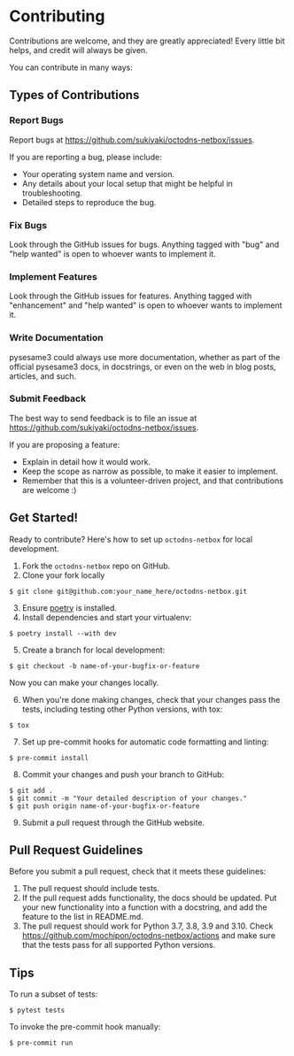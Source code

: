# Contributing

Contributions are welcome, and they are greatly appreciated! Every little bit
helps, and credit will always be given.

You can contribute in many ways:

## Types of Contributions

### Report Bugs

Report bugs at https://github.com/sukiyaki/octodns-netbox/issues.

If you are reporting a bug, please include:

* Your operating system name and version.
* Any details about your local setup that might be helpful in troubleshooting.
* Detailed steps to reproduce the bug.

### Fix Bugs

Look through the GitHub issues for bugs. Anything tagged with "bug" and "help
wanted" is open to whoever wants to implement it.

### Implement Features

Look through the GitHub issues for features. Anything tagged with "enhancement"
and "help wanted" is open to whoever wants to implement it.

### Write Documentation

pysesame3 could always use more documentation, whether as part of the
official pysesame3 docs, in docstrings, or even on the web in blog posts,
articles, and such.

### Submit Feedback

The best way to send feedback is to file an issue at https://github.com/sukiyaki/octodns-netbox/issues.

If you are proposing a feature:

* Explain in detail how it would work.
* Keep the scope as narrow as possible, to make it easier to implement.
* Remember that this is a volunteer-driven project, and that contributions
  are welcome :)

## Get Started!

Ready to contribute? Here's how to set up `octodns-netbox` for local development.

1. Fork the `octodns-netbox` repo on GitHub.
2. Clone your fork locally

```
$ git clone git@github.com:your_name_here/octodns-netbox.git
```

3. Ensure [poetry](https://python-poetry.org/docs/) is installed.
4. Install dependencies and start your virtualenv:

```
$ poetry install --with dev
```

5. Create a branch for local development:

```
$ git checkout -b name-of-your-bugfix-or-feature
```

   Now you can make your changes locally.

6. When you're done making changes, check that your changes pass the
   tests, including testing other Python versions, with tox:

```
$ tox
```

7. Set up pre-commit hooks for automatic code formatting and linting:

```
$ pre-commit install
```

8. Commit your changes and push your branch to GitHub:

```
$ git add .
$ git commit -m "Your detailed description of your changes."
$ git push origin name-of-your-bugfix-or-feature
```

9. Submit a pull request through the GitHub website.

## Pull Request Guidelines

Before you submit a pull request, check that it meets these guidelines:

1. The pull request should include tests.
2. If the pull request adds functionality, the docs should be updated. Put
   your new functionality into a function with a docstring, and add the
   feature to the list in README.md.
3. The pull request should work for Python 3.7, 3.8, 3.9 and 3.10. Check
   https://github.com/mochipon/octodns-netbox/actions
   and make sure that the tests pass for all supported Python versions.

## Tips

To run a subset of tests:

```
$ pytest tests
```

To invoke the pre-commit hook manually:

```
$ pre-commit run
```
